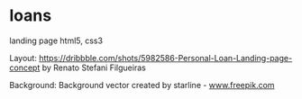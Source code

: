 # loans
landing page
html5, css3

Layout: https://dribbble.com/shots/5982586-Personal-Loan-Landing-page-concept by Renato Stefani Filgueiras

Background: Background vector created by starline - www.freepik.com

